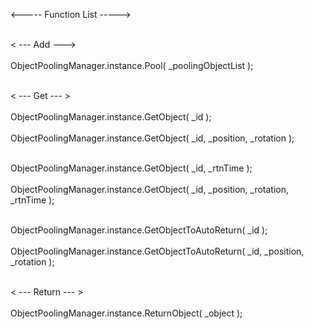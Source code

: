 <----- Function List ----->

<br> < --- Add ---> </br>
<br> ObjectPoolingManager.instance.Pool( _poolingObjectList );</br>

<br> < --- Get --- > </br>
<br> ObjectPoolingManager.instance.GetObject( _id ); </br>
<br> ObjectPoolingManager.instance.GetObject( _id, _position, _rotation );</br>

<br> ObjectPoolingManager.instance.GetObject( _id, _rtnTime );</br>
<br> ObjectPoolingManager.instance.GetObject( _id, _position, _rotation, _rtnTime );</br>

<br> ObjectPoolingManager.instance.GetObjectToAutoReturn( _id );</br>
<br> ObjectPoolingManager.instance.GetObjectToAutoReturn( _id, _position, _rotation );</br>

<br> < --- Return --- > </br>
<br> ObjectPoolingManager.instance.ReturnObject( _object ); </br>
